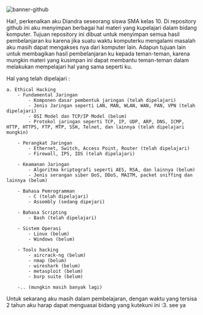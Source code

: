 ![banner-github](https://github.com/user-attachments/assets/fe1deb4e-badc-421a-b802-7de5cd5cfb31)

Hai!, perkenalkan aku Diandra seseorang siswa SMA kelas 10. Di repository github ini aku menyimpan berbagai hal materi yang kupelajari dalam bidang komputer. Tujuan repository ini dibuat untuk menyimpan semua hasil pembelanjaran ku karena jika suatu waktu komputerku mengalami masalah aku masih dapat mengakses nya dari komputer lain. Adapun tujuan lain untuk membagikan hasil pembelanjaran ku kepada teman-teman, karena mungkin materi yang kusimpan ini dapat membantu teman-teman dalam melakukan mempelajari hal yang sama seperti ku.

Hal yang telah dipelajari :

    a. Ethical Hacking
        - Fundamental Jaringan
            - Komponen dasar pembentuk jaringan (telah dipelajari)
            - Jenis Jaringan seperti LAN, MAN, WLAN, WAN, PAN, VPN (telah dipelajari)
            - OSI Model dan TCP/IP Model (belum)
            - Protokol jaringan seperti TCP, IP, UDP, ARP, DNS, ICMP, HTTP, HTTPS, FTP, MTP, SSH, Telnet, dan lainnya (telah dipelajari mungkin)

        - Perangkat Jaringan
            - Ethernet, Switch, Access Point, Router (telah dipelajari)
            - Firewall, IPS, IDS (telah dipelajari)

        - Keamanan Jaringan
            - Algoritma kriptografi seperti AES, RSA, dan lainnya (belum)
            - Jenis serangan siber DoS, DDoS, MAITM, packet sniffing dan lainnya (belum)

        - Bahasa Pemrogramman
            - C (telah dipelajari)
            - Assembly (sedang dipejari)

        - Bahasa Scripting
            - Bash (telah dipelajari)

        - Sistem Operasi
            - Linux (belum)
            - Windows (belum)
        
        - Tools hacking
            - aircrack-ng (belum)
            - nmap (belum)
            - wireshark (belum)
            - metasploit (belum)
            - burp suite (belum)

        -.. (mungkin masih banyak lagi)

Untuk sekarang aku masih dalam pembelajaran, dengan waktu yang tersisa 2 tahun aku harap dapat menguasai bidang yang kutekuni ini :3. see ya
